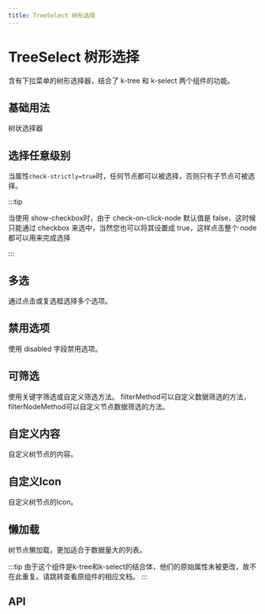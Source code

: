 ```yaml
---
title: TreeSelect 树形选择
---
```


# TreeSelect 树形选择

含有下拉菜单的树形选择器，结合了 k-tree 和 k-select 两个组件的功能。

## 基础用法

树状选择器

<demo-preview2 path="./def" />

## 选择任意级别

当属性`check-strictly=true`时，任何节点都可以被选择，否则只有子节点可被选择。

<demo-preview2 path="./treeSelectAnyLevel" />

:::tip

当使用 show-checkbox时，由于 check-on-click-node 默认值是 false，这时候只能通过 checkbox 来选中，当然您也可以将其设置成 true，这样点击整个 node 都可以用来完成选择

:::

## 多选

通过点击或复选框选择多个选项。

<demo-preview2 path="./multipleTreeSelect" />

## 禁用选项

使用 disabled 字段禁用选项。

<demo-preview2 path="./disabledTreeSelect" />

## 可筛选

使用关键字筛选或自定义筛选方法。 filterMethod可以自定义数据筛选的方法， filterNodeMethod可以自定义节点数据筛选的方法。

<demo-preview2 path="./siftableTreeSelect" />

## 自定义内容

自定义树节点的内容。

<demo-preview2 path="./customTreeSelect" />

## 自定义Icon

自定义树节点的Icon。

<demo-preview2 path="./customIconTreeSelect" />

## 懒加载

树节点懒加载，更加适合于数据量大的列表。

<demo-preview2 path="./lazyLoadingTreeSelect" />

:::tip
由于这个组件是k-tree和k-select的结合体，他们的原始属性未被更改，故不在此重复。请跳转查看原组件的相应文档。
:::

## API

<API src="./tree_select.json" lang="zh"></API>